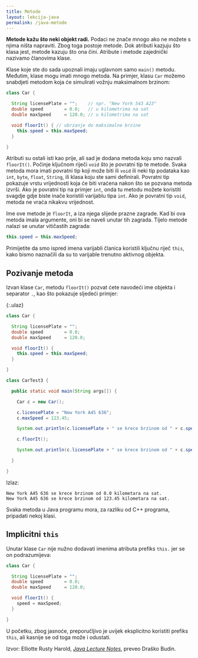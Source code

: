 ```yaml
---
title: Metode
layout: lekcija-java
permalink: /java-metode
---
```


**Metode kažu što neki objekt radi.** Podaci ne znače mnogo ako ne možete s njima ništa napraviti. Zbog toga postoje metode. Dok atributi kazjuju što klasa jest, metode kazuju što ona čini. Atribute i metode zajednički nazivamo članovima klase.

Klase koje ste do sada upoznali imaju uglavnom samo `main()` metodu. Međutim, klase mogu imati mnogo metoda. Na primjer, klasu `Car` možemo snabdjeti metodom koja će simulirati vožnju maksimalnom brzinom:

```java
class Car {

  String licensePlate = "";    // npr. "New York 543 A23"
  double speed        = 0.0;   // u kilometrima na sat
  double maxSpeed     = 120.0; // u kilometrima na sat

  void floorIt() { // ubrzanje do maksimalne brzine
    this.speed = this.maxSpeed;  
  }

}
```

Atributi su ostali isti kao prije, ali sad je dodana metoda koju smo nazvali `floorIt()`. Počinje ključnom riječi `void` što je povratni tip te metode. Svaka metoda mora imati povratni tip koji može biti ili `void` ili neki tip podataka kao `int`, `byte`, `float`, `String`, ili klasa koju ste sami definirali. Povratni tip pokazuje vrstu vrijednosti koja će biti vraćena nakon što se pozvana metoda izvrši. Ako je povratni tip na primjer `int`, onda tu metodu možete koristiti svagdje gdje biste inače koristili varijablu tipa `int`. Ako je povratni tip `void`, metoda ne vraća nikakvu vrijednost.

Ime ove metode je `floorIt`, a iza njega slijede prazne zagrade. Kad bi ova metoda imala argumente, oni bi se naveli unutar tih zagrada. Tijelo metode nalazi se unutar vitičastih zagrada:

```java
this.speed = this.maxSpeed;
```

Primijetite da smo ispred imena varijabli članica koristili ključnu riječ `this`, kako bismo naznačili da su to varijable trenutno aktivnog objekta.

## Pozivanje metoda

Izvan klase `Car`, metodu `floorIt()` pozvat ćete navodeći ime objekta i separator `.`, kao što pokazuje sljedeći primjer:

{:.ulaz}
```java
class Car {

  String licensePlate = "";
  double speed        = 0.0;
  double maxSpeed     = 120.0;

  void floorIt() {
    this.speed = this.maxSpeed;  
  }

}

class CarTest3 {

  public static void main(String args[]) {

    Car c = new Car();

    c.licensePlate = "New York A45 636";
    c.maxSpeed = 123.45;

    System.out.println(c.licensePlate + " se krece brzinom od " + c.speed + " kilometara na sat.");

    c.floorIt();

    System.out.println(c.licensePlate + " se krece brzinom od " + c.speed + " kilometara na sat.");

  }

}
```

Izlaz:

```
New York A45 636 se krece brzinom od 0.0 kilometara na sat.
New York A45 636 se krece brzinom od 123.45 kilometara na sat.
```

Svaka metoda u Java programu mora, za razliku od C++ programa, pripadati nekoj klasi.

## Implicitni `this`

Unutar klase `Car` nije nužno dodavati imenima atributa prefiks `this.` jer se on podrazumijeva:

```java
class Car {

  String licensePlate = "";
  double speed        = 0.0;
  double maxSpeed     = 120.0;

  void floorIt() {
    speed = maxSpeed;  
  }

}
```

U početku, zbog jasnoće, preporučljivo je uvijek eksplicitno koristiti prefiks `this`, ali kasnije se od toga može i odustati.


Izvor: Elliotte Rusty Harold, *[Java Lecture Notes](//www.cafeaulait.org/course/index.html)*, preveo Draško Budin.
